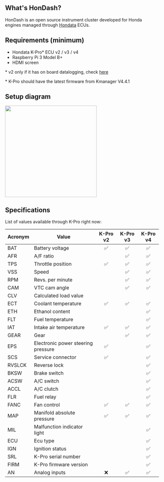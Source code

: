 ## What's HonDash?

HonDash is an open source instrument cluster developed for Honda engines managed through [Hondata](https://www.hondata.com/) ECUs.

## Requirements (minimum)

- Hondata K-Pro* ECU v2 / v3 / v4
- Raspberry Pi 3 Model B+
- HDMI screen

\* v2 only if it has on board datalogging, check [here](https://www.hondata.com/kpro2)

\* K-Pro should have the latest firmware from Kmanager V4.4.1 

## Setup diagram

<img src="https://raw.github.com/pablobuenaposada/HonDash/master/docs/readme/setup.png" data-canonical-src="https://raw.github.com/pablobuenaposada/HonDash/master/docs/readme/setup.png" height="300" />

## Specifications

List of values available through K-Pro right now:

Acronym | Value | K-Pro v2 | K-Pro v3 | K-Pro v4
------- | ----- | :------: | :------: | :------:
BAT | Battery voltage |:white_check_mark:|:white_check_mark:|:white_check_mark:
AFR | A/F ratio |  |:white_check_mark:|:white_check_mark:
TPS | Throttle position |:white_check_mark:|:white_check_mark:|:white_check_mark:
VSS | Speed |  |:white_check_mark:|:white_check_mark:
RPM | Revs. per minute |  |:white_check_mark:|:white_check_mark:
CAM | VTC cam angle |  |:white_check_mark:|:white_check_mark:
CLV | Calculated load value |  |  |
ECT | Coolant temperature |:white_check_mark:|:white_check_mark:|:white_check_mark:
ETH | Ethanol content |  |  |:white_check_mark:
FLT | Fuel temperature |  |  |:white_check_mark:
IAT | Intake air temperature |:white_check_mark:|:white_check_mark:|:white_check_mark:
GEAR | Gear |  |:white_check_mark:|:white_check_mark:
EPS | Electronic power steering pressure |:white_check_mark:|  |:white_check_mark:
SCS | Service connector |:white_check_mark:|  |:white_check_mark:
RVSLCK | Reverse lock |  |  |:white_check_mark:
BKSW | Brake switch |  |  |:white_check_mark:
ACSW | A/C switch |  |  |:white_check_mark:
ACCL | A/C clutch |  |  |:white_check_mark:
FLR | Fuel relay |  |  |:white_check_mark:
FANC | Fan control |:white_check_mark:|:white_check_mark:|:white_check_mark:
MAP | Manifold absolute pressure |:white_check_mark:|:white_check_mark:|:white_check_mark:
MIL | Malfunction indicator light |  |  |:white_check_mark:
ECU | Ecu type |  |  |:white_check_mark:
IGN | Ignition status |  |  |:white_check_mark:
SRL | K-Pro serial number |  |  |:white_check_mark:
FIRM | K-Pro firmware version |  |  |:white_check_mark:
AN | Analog inputs | :x: |:white_check_mark:|:white_check_mark: